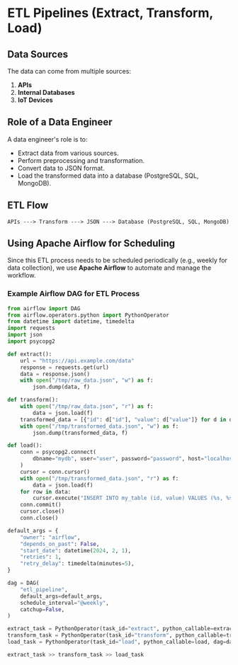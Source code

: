 # ETL Pipelines (Extract, Transform, Load)

## Data Sources
The data can come from multiple sources:
1. **APIs**
2. **Internal Databases**
3. **IoT Devices**

## Role of a Data Engineer
A data engineer's role is to:
- Extract data from various sources.
- Perform preprocessing and transformation.
- Convert data to JSON format.
- Load the transformed data into a database (PostgreSQL, SQL, MongoDB).

## ETL Flow
```
APIs ---> Transform ---> JSON ---> Database (PostgreSQL, SQL, MongoDB)
```

## Using Apache Airflow for Scheduling
Since this ETL process needs to be scheduled periodically (e.g., weekly for data collection), we use **Apache Airflow** to automate and manage the workflow.

### Example Airflow DAG for ETL Process
```python
from airflow import DAG
from airflow.operators.python import PythonOperator
from datetime import datetime, timedelta
import requests
import json
import psycopg2

def extract():
    url = "https://api.example.com/data"
    response = requests.get(url)
    data = response.json()
    with open("/tmp/raw_data.json", "w") as f:
        json.dump(data, f)

def transform():
    with open("/tmp/raw_data.json", "r") as f:
        data = json.load(f)
    transformed_data = [{"id": d["id"], "value": d["value"]} for d in data]
    with open("/tmp/transformed_data.json", "w") as f:
        json.dump(transformed_data, f)

def load():
    conn = psycopg2.connect(
        dbname="mydb", user="user", password="password", host="localhost", port="5432"
    )
    cursor = conn.cursor()
    with open("/tmp/transformed_data.json", "r") as f:
        data = json.load(f)
    for row in data:
        cursor.execute("INSERT INTO my_table (id, value) VALUES (%s, %s)", (row["id"], row["value"]))
    conn.commit()
    cursor.close()
    conn.close()

default_args = {
    "owner": "airflow",
    "depends_on_past": False,
    "start_date": datetime(2024, 2, 1),
    "retries": 1,
    "retry_delay": timedelta(minutes=5),
}

dag = DAG(
    "etl_pipeline",
    default_args=default_args,
    schedule_interval="@weekly",
    catchup=False,
)

extract_task = PythonOperator(task_id="extract", python_callable=extract, dag=dag)
transform_task = PythonOperator(task_id="transform", python_callable=transform, dag=dag)
load_task = PythonOperator(task_id="load", python_callable=load, dag=dag)

extract_task >> transform_task >> load_task
